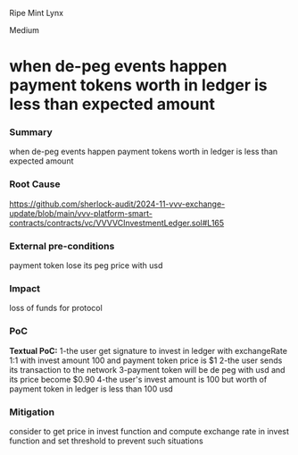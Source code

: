 Ripe Mint Lynx

Medium

# when de-peg events happen payment tokens worth in ledger is less than expected amount

### Summary

when de-peg events happen payment tokens worth in ledger is less than expected amount 
### Root Cause

https://github.com/sherlock-audit/2024-11-vvv-exchange-update/blob/main/vvv-platform-smart-contracts/contracts/vc/VVVVCInvestmentLedger.sol#L165
### External pre-conditions

payment token lose its peg price with usd

### Impact

loss of funds for protocol

### PoC

**Textual PoC:**
1-the user get signature to invest in ledger with exchangeRate 1:1 with invest amount 100 and payment token price is $1 
2-the user sends its transaction to the network
3-payment token will be de peg with usd and its price become $0.90
4-the user's invest amount is 100 but worth of payment token in ledger is less than 100 usd

### Mitigation

consider to get price in invest function and compute exchange rate in invest function and set threshold to prevent such situations 